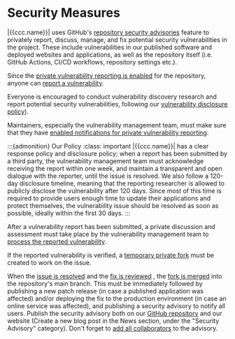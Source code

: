 # Security Measures

|{{ccc.name}}| uses GitHub's [repository security advisories](https://docs.github.com/en/code-security/security-advisories/repository-security-advisories/about-repository-security-advisories)
feature to privately report, discuss, manage, and fix potential security vulnerabilities in the project.
These include vulnerabilities in our published software and deployed websites and applications,
as well as the repository itself (i.e. GitHub Actions, CI/CD workflows, repository settings etc.).

Since the [private vulnerability reporting is enabled](https://docs.github.com/en/code-security/security-advisories/repository-security-advisories/configuring-private-vulnerability-reporting-for-a-repository#enabling-or-disabling-private-vulnerability-reporting-for-a-repository)
for the repository, anyone can [report a vulnerability](../../feedback/report/security.md).

Everyone is encouraged to conduct vulnerability discovery research
and report potential security vulnerabilities, following our [vulnerability disclosure policy](../../feedback/report/security.md#vulnerability-disclosure-policy)).

Maintainers, especially the vulnerability management team, must make sure that they have [enabled notifications for private vulnerability reporting](https://docs.github.com/en/code-security/security-advisories/repository-security-advisories/configuring-private-vulnerability-reporting-for-a-repository#configuring-notifications-for-private-vulnerability-reporting).

:::{admonition} Our Policy
:class: important
|{{ccc.name}}| has a clear response policy and disclosure policy;
when a report has been submitted by a third party, the vulnerability management team must
acknowledge receiving the report within one week,
and maintain a transparent and open dialogue with the reporter, until the issue is resolved.
We also follow a 120-day disclosure timeline, meaning that the reporting researcher is allowed to
publicly disclose the vulnerability after 120 days. Since most of this time is required to provide users
enough time to update their applications and protect themselves, the vulnerability issue should be resolved
as soon as possible, ideally within the first 30 days.
:::

After a vulnerability report has been submitted, a private discussion and assessment must take place
by the vulnerability management team to [process the reported vulnerability](https://docs.github.com/en/code-security/security-advisories/guidance-on-reporting-and-writing/managing-privately-reported-security-vulnerabilities).

If the reported vulnerability is verified, a [temporary private fork](https://docs.github.com/en/code-security/security-advisories/repository-security-advisories/collaborating-in-a-temporary-private-fork-to-resolve-a-repository-security-vulnerability)
must be created to work on the issue.

When the [issue is resolved](https://docs.github.com/en/code-security/security-advisories/repository-security-advisories/collaborating-in-a-temporary-private-fork-to-resolve-a-repository-security-vulnerability#adding-changes-to-a-temporary-private-fork)
and the [fix is reviewed](https://docs.github.com/en/code-security/security-advisories/repository-security-advisories/collaborating-in-a-temporary-private-fork-to-resolve-a-repository-security-vulnerability#creating-a-pull-request-from-a-temporary-private-fork)
, the [fork is merged](https://docs.github.com/en/code-security/security-advisories/repository-security-advisories/publishing-a-repository-security-advisory)
into the repository's main branch. This must be immediately followed by publishing a new patch release
(in case a published application was affected) and/or deploying the fix to the production environment
(in case an online service was affected), and publishing a security advisory to notify all users.
Publish the security advisory both on our [GitHub repository](https://docs.github.com/en/code-security/security-advisories/repository-security-advisories/publishing-a-repository-security-advisory)
and our website (Create a new blog post in the News section, under the "Security Advisory" category).
Don't forget to [add all collaborators](https://docs.github.com/en/code-security/security-advisories/repository-security-advisories/adding-a-collaborator-to-a-repository-security-advisory) to the advisory.

